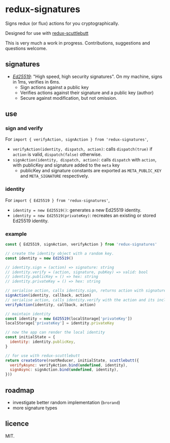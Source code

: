 # redux-signatures

Signs redux (or flux) actions for you cryptographically.

Designed for use with
[redux-scuttlebutt](https://github.com/grrowl/redux-scuttlebutt)

This is very much a work in progress. Contributions, suggestions and questions
welcome.

## signatures

* *[Ed25519](https://ed25519.cr.yp.to/)*:
  "High speed, high security signatures". On my machine, signs in 1ms, verifies
  in 6ms.
  * Sign actions against a public key
  * Verifies actions against their signature and a public key (author)
  * Secure against modification, but not omission.

## use

### sign and verify

For `import { verifyAction, signAction } from 'redux-signatures'`,

* `verifyAction(identity, dispatch, action)`:
  calls `dispatch(true)` if `action` is valid, `dispatch(false)` otherwise.
* `signAction(identity, dispatch, action)`:
  calls `dispatch` with `action`, with publicKey and signature added to the
  `meta` key
  * publicKey and signature constants are exported as `META_PUBLIC_KEY` and
  `META_SIGNATURE` respectively.

### identity

For `import { Ed25519 } from 'redux-signatures'`,

* `identity = new Ed25519()`:
  generates a new Ed25519 identity.
* `identity = new Ed25519(privateKey)`:
  recreates an existing or stored Ed25519 identity.

### example

```js
const { Ed25519, signAction, verifyAction } from 'redux-signatures'

// create the identity object with a random key.
const identity = new Ed25519()

// identity.sign = (action) => signature: string
// identity.verify = (action, signature, pubKey) => valid: bool
// identity.publicKey = () => hex: string
// identity.privateKey = () => hex: string

// serialise action, calls identity.sign, returns action with signature
signAction(identity, callback, action)
// serialise action, calls identity.verify with the action and its included signature
verifyAction(identity, callback, action)

// maintain identity
const identity = new Ed25519(localStorage['privateKey'])
localStorage['privateKey'] = identity.privateKey

// now the app can render the local identity
const initialState = {
  identity: identity.publicKey,
}

// for use with redux-scuttlebutt
return createStore(rootReducer, initialState, scuttlebutt({
  verifyAsync: verifyAction.bind(undefined, identity),
  signAsync: signAction.bind(undefined, identity),
}))
```

## roadmap

* investigate better random implementation (`brorand`)
* more signature types

## licence

MIT.
